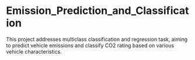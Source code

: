 # Emission_Prediction_and_Classification
This project addresses multiclass classification and regression task, aiming to predict vehicle emissions and classify CO2 rating based on various vehicle characteristics.
